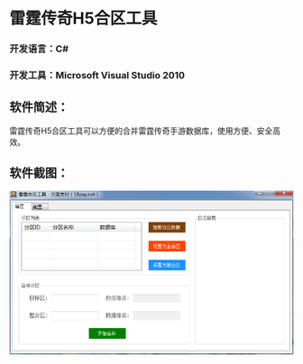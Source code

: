 # 雷霆传奇H5合区工具
### 开发语言：C#
### 开发工具：Microsoft Visual Studio 2010
## 软件简述：
雷霆传奇H5合区工具可以方便的合并雷霆传奇手游数据库，使用方便、安全高效。
## 软件截图：
![1.png](readme/1.png)
